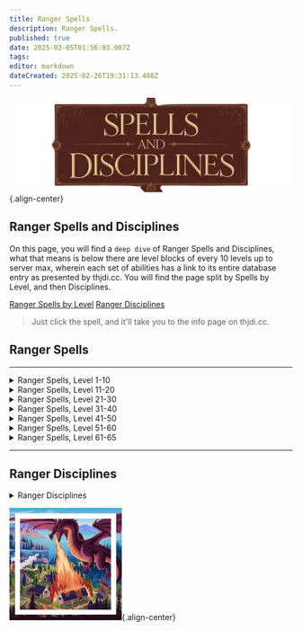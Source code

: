 ```yaml
---
title: Ranger Spells
description: Ranger Spells.
published: true
date: 2025-03-05T01:56:03.007Z
tags: 
editor: markdown
dateCreated: 2025-02-26T19:31:13.488Z
---
```


![spellsdisciplines.webp](/classes-and-abilities/spellsdisciplines.webp){.align-center}

## Ranger Spells and Disciplines

On this page, you will find a `deep dive` of Ranger Spells and Disciplines, what that means is below there are level blocks of every 10 levels up to server max, wherein each set of abilities has a link to its entire database entry as presented by thjdi.cc. You will find the page split by Spells by Level, and then Disciplines.

[Ranger Spells by Level](#ranger-spells)
[Ranger Disciplines](#ranger-disciplines)

> Just click the spell, and it'll take you to the info page on thjdi.cc.

## Ranger Spells
---

<details>
	<summary> Ranger Spells, Level 1-10 </summary>

|Spell Name|Level|
|---|---|
|<a href="https://www.thjdi.cc/spell/5011" target="_blank">Salve</a>|1|
|<a href="https://www.thjdi.cc/spell/51" target="_blank">Glimpse</a>|2|
|<a href="https://www.thjdi.cc/spell/239" target="_blank">Flame Lick</a>|3|
|<a href="https://www.thjdi.cc/spell/240" target="_blank">Lull Animal</a>|4|
|<a href="https://www.thjdi.cc/spell/2591" target="_blank">Tangling Weeds</a>|5|
|<a href="https://www.thjdi.cc/spell/242" target="_blank">Snare</a>|6|
|<a href="https://www.thjdi.cc/spell/26" target="_blank">Skin like Wood</a>|7|
|<a href="https://www.thjdi.cc/spell/200" target="_blank">Minor Healing</a>|8|
|<a href="https://www.thjdi.cc/spell/224" target="_blank">Endure Fire</a>|9|
|<a href="https://www.thjdi.cc/spell/237" target="_blank">Dance of the Fireflies</a>|10|
|<a href="https://www.thjdi.cc/spell/2592" target="_blank">Hawk Eye</a>|11|

</details>

<details>
	<summary> Ranger Spells, Level 11-20 </summary>

|Spell Name|Level|
|---|---|
|<a href="https://www.thjdi.cc/spell/269" target="_blank">Feet like Cat</a>|12|
|<a href="https://www.thjdi.cc/spell/203" target="_blank">Cure Poison</a>|13|
|<a href="https://www.thjdi.cc/spell/515" target="_blank">Thistlecoat</a>|13|
|<a href="https://www.thjdi.cc/spell/92" target="_blank">Burst of Fire</a>|14|
|<a href="https://www.thjdi.cc/spell/247" target="_blank">Camouflage</a>|14|
|<a href="https://www.thjdi.cc/spell/249" target="_blank">Grasping Roots</a>|15|
|<a href="https://www.thjdi.cc/spell/252" target="_blank">Invoke Lightning</a>|15|
|<a href="https://www.thjdi.cc/spell/241" target="_blank">Panic Animal</a>|16|
|<a href="https://www.thjdi.cc/spell/248" target="_blank">Ward Summoned</a>|16|
|<a href="https://www.thjdi.cc/spell/500" target="_blank">Bind Sight</a>|17|
|<a href="https://www.thjdi.cc/spell/254" target="_blank">Firefist</a>|17|
|<a href="https://www.thjdi.cc/spell/225" target="_blank">Endure Cold</a>|18|
|<a href="https://www.thjdi.cc/spell/91" target="_blank">Ignite</a>|19|
|<a href="https://www.thjdi.cc/spell/86" target="_blank">Enduring Breath</a>|20|

</details>

<details>
	<summary> Ranger Spells, Level 21-30 </summary>

|Spell Name|Level|
|---|---|
|<a href="https://www.thjdi.cc/spell/17" target="_blank">Light Healing</a>|21|
|<a href="https://www.thjdi.cc/spell/263" target="_blank">Skin like Rock</a>|21|
|<a href="https://www.thjdi.cc/spell/213" target="_blank">Cure Disease</a>|22|
|<a href="https://www.thjdi.cc/spell/250" target="_blank">Harmony</a>|22|
|<a href="https://www.thjdi.cc/spell/256" target="_blank">Shield of Thistles</a>|24|
|<a href="https://www.thjdi.cc/spell/264" target="_blank">Stinging Swarm</a>|25|
|<a href="https://www.thjdi.cc/spell/268" target="_blank">Strength of Earth</a>|26|
|<a href="https://www.thjdi.cc/spell/655" target="_blank">Eyes of the Cat</a>|27|
|<a href="https://www.thjdi.cc/spell/278" target="_blank">Spirit of Wolf</a>|28|
|<a href="https://www.thjdi.cc/spell/3565" target="_blank">Flaming Arrow</a>|29|
|<a href="https://www.thjdi.cc/spell/2593" target="_blank">Riftwind's Protection</a>|29|
|<a href="https://www.thjdi.cc/spell/516" target="_blank">Barbcoat</a>|30|
|<a href="https://www.thjdi.cc/spell/48" target="_blank">Cancel Magic</a>|30|

</details>

<details>
	<summary> Ranger Spells, Level 31-40 </summary>

|Spell Name|Level|
|---|---|
|<a href="https://www.thjdi.cc/spell/513" target="_blank">Calm Animal</a>|31|
|<a href="https://www.thjdi.cc/spell/80" target="_blank">See Invisible</a>|32|
|<a href="https://www.thjdi.cc/spell/115" target="_blank">Dismiss Summoned</a>|33|
|<a href="https://www.thjdi.cc/spell/517" target="_blank">Bramblecoat</a>|34|
|<a href="https://www.thjdi.cc/spell/261" target="_blank">Levitate</a>|35|
|<a href="https://www.thjdi.cc/spell/1461" target="_blank">Call of Sky</a>|36|
|<a href="https://www.thjdi.cc/spell/419" target="_blank">Careless Lightning</a>|37|
|<a href="https://www.thjdi.cc/spell/2594" target="_blank">Nature's Precision</a>|37|
|<a href="https://www.thjdi.cc/spell/12" target="_blank">Healing</a>|38|
|<a href="https://www.thjdi.cc/spell/421" target="_blank">Skin like Steel</a>|38|
|<a href="https://www.thjdi.cc/spell/3564" target="_blank">Burning Arrow</a>|39|
|<a href="https://www.thjdi.cc/spell/3601" target="_blank">Harmony of Nature</a>|39|
|<a href="https://www.thjdi.cc/spell/3687" target="_blank">Swarm of Pain</a>|40|

</details>

<details>
	<summary> Ranger Spells, Level 41-50 </summary>

|Spell Name|Level|
|---|---|
|<a href="https://www.thjdi.cc/spell/4054" target="_blank">Spirit of the Shrew</a>|41|
|<a href="https://www.thjdi.cc/spell/518" target="_blank">Spikecoat</a>|42|
|<a href="https://www.thjdi.cc/spell/129" target="_blank">Shield of Brambles</a>|43|
|<a href="https://www.thjdi.cc/spell/78" target="_blank">Immolate</a>|44|
|<a href="https://www.thjdi.cc/spell/76" target="_blank">Ensnaring Roots</a>|45|
|<a href="https://www.thjdi.cc/spell/60" target="_blank">Resist Fire</a>|46|
|<a href="https://www.thjdi.cc/spell/34" target="_blank">Superior Camouflage</a>|47|
|<a href="https://www.thjdi.cc/spell/2595" target="_blank">Force of Nature</a>|48|
|<a href="https://www.thjdi.cc/spell/425" target="_blank">Wolf Form</a>|48|
|<a href="https://www.thjdi.cc/spell/691" target="_blank">Call of Flame</a>|49|
|<a href="https://www.thjdi.cc/spell/4055" target="_blank">Pack Shrew</a>|49|
|<a href="https://www.thjdi.cc/spell/1462" target="_blank">Call of Earth</a>|50|
|<a href="https://www.thjdi.cc/spell/2596" target="_blank">Falcon Eye</a>|50|
|<a href="https://www.thjdi.cc/spell/40809" target="_blank">Jolt</a>|50|
|<a href="https://www.thjdi.cc/spell/1741" target="_blank">Jolt</a>|50|

</details>

<details>
	<summary> Ranger Spells, Level 51-60 </summary>

|Spell Name|Level|
|---|---|
|<a href="https://www.thjdi.cc/spell/512" target="_blank">Ensnare</a>|51|
|<a href="https://www.thjdi.cc/spell/1397" target="_blank">Strength of Nature</a>|51|
|<a href="https://www.thjdi.cc/spell/5571" target="_blank">Tangle</a>|51|
|<a href="https://www.thjdi.cc/spell/57" target="_blank">Firestrike</a>|52|
|<a href="https://www.thjdi.cc/spell/3688" target="_blank">Icewind</a>|52|
|<a href="https://www.thjdi.cc/spell/430" target="_blank">Storm Strength</a>|53|
|<a href="https://www.thjdi.cc/spell/259" target="_blank">Drones of Doom</a>|54|
|<a href="https://www.thjdi.cc/spell/2597" target="_blank">Jolting Blades</a>|54|
|<a href="https://www.thjdi.cc/spell/422" target="_blank">Skin like Diamond</a>|54|
|<a href="https://www.thjdi.cc/spell/1463" target="_blank">Call of Fire</a>|55|
|<a href="https://www.thjdi.cc/spell/145" target="_blank">Chloroplast</a>|55|
|<a href="https://www.thjdi.cc/spell/1296" target="_blank">Cinder Jolt</a>|55|
|<a href="https://www.thjdi.cc/spell/4111" target="_blank">Fire Swarm</a>|55|
|<a href="https://www.thjdi.cc/spell/61" target="_blank">Resist Cold</a>|55|
|<a href="https://www.thjdi.cc/spell/539" target="_blank">Chill Sight</a>|56|
|<a href="https://www.thjdi.cc/spell/426" target="_blank">Greater Wolf Form</a>|56|
|<a href="https://www.thjdi.cc/spell/2598" target="_blank">Mark of the Predator</a>|56|
|<a href="https://www.thjdi.cc/spell/15" target="_blank">Greater Healing</a>|57|
|<a href="https://www.thjdi.cc/spell/4059" target="_blank">Call of Ice</a>|58|
|<a href="https://www.thjdi.cc/spell/2599" target="_blank">Eagle Eye</a>|58|
|<a href="https://www.thjdi.cc/spell/49" target="_blank">Nullify Magic</a>|58|
|<a href="https://www.thjdi.cc/spell/432" target="_blank">Shield of Spikes</a>|58|
|<a href="https://www.thjdi.cc/spell/1290" target="_blank">Chloroblast</a>|59|
|<a href="https://www.thjdi.cc/spell/1740" target="_blank">Dustdevil</a>|59|
|<a href="https://www.thjdi.cc/spell/423" target="_blank">Skin like Nature</a>|59|
|<a href="https://www.thjdi.cc/spell/1464" target="_blank">Call of the Predator</a>|60|
|<a href="https://www.thjdi.cc/spell/490" target="_blank">Enveloping Roots</a>|60|
|<a href="https://www.thjdi.cc/spell/519" target="_blank">Thorncoat</a>|60|
|<a href="https://www.thjdi.cc/spell/2600" target="_blank">Warder's Protection</a>|60|

</details>

<details>
	<summary> Ranger Spells, Level 61-65 </summary>

|Spell Name|Level|
|---|---|
|<a href="https://www.thjdi.cc/spell/1526" target="_blank">Annul Magic</a>|61|
|<a href="https://www.thjdi.cc/spell/1551" target="_blank">Circle of Winter</a>|61|
|<a href="https://www.thjdi.cc/spell/96" target="_blank">Counteract Disease</a>|61|
|<a href="https://www.thjdi.cc/spell/95" target="_blank">Counteract Poison</a>|61|
|<a href="https://www.thjdi.cc/spell/6732" target="_blank">Earthen Embrace</a>|61|
|<a href="https://www.thjdi.cc/spell/5572" target="_blank">Entangle</a>|61|
|<a href="https://www.thjdi.cc/spell/1529" target="_blank">Exile Summoned</a>|61|
|<a href="https://www.thjdi.cc/spell/3419" target="_blank">Call of the Rathe</a>|62|
|<a href="https://www.thjdi.cc/spell/665" target="_blank">Drifting Death</a>|62|
|<a href="https://www.thjdi.cc/spell/356" target="_blank">Shield of Thorns</a>|62|
|<a href="https://www.thjdi.cc/spell/3487" target="_blank">Strength of Tunare</a>|62|
|<a href="https://www.thjdi.cc/spell/1558" target="_blank">Bladecoat</a>|63|
|<a href="https://www.thjdi.cc/spell/1552" target="_blank">Circle of Summer</a>|63|
|<a href="https://www.thjdi.cc/spell/3192" target="_blank">Earthen Roots</a>|63|
|<a href="https://www.thjdi.cc/spell/3418" target="_blank">Frozen Wind</a>|63|
|<a href="https://www.thjdi.cc/spell/3431" target="_blank">Brushfire</a>|64|
|<a href="https://www.thjdi.cc/spell/4107" target="_blank">Feral Form</a>|64|
|<a href="https://www.thjdi.cc/spell/3415" target="_blank">Nature's Rebuke</a>|64|
|<a href="https://www.thjdi.cc/spell/1568" target="_blank">Regrowth</a>|64|
|<a href="https://www.thjdi.cc/spell/3417" target="_blank">Spirit of the Predator</a>|64|
|<a href="https://www.thjdi.cc/spell/4980" target="_blank">Ancient: Burning Chaos</a>|65|
|<a href="https://www.thjdi.cc/spell/3420" target="_blank">Cry of Thunder</a>|65|
|<a href="https://www.thjdi.cc/spell/8020" target="_blank">Hail of Arrows</a>|65|
|<a href="https://www.thjdi.cc/spell/2887" target="_blank">Mask of the Stalker</a>|65|
|<a href="https://www.thjdi.cc/spell/1559" target="_blank">Natureskin</a>|65|
|<a href="https://www.thjdi.cc/spell/3039" target="_blank">Protection of the Wild</a>|65|
|<a href="https://www.thjdi.cc/spell/2517" target="_blank">Spirit of Eagle</a>|65|
|<a href="https://www.thjdi.cc/spell/4897" target="_blank">Sylvan Burn</a>|65|
|<a href="https://www.thjdi.cc/spell/4898" target="_blank">Sylvan Call</a>|65|
|<a href="https://www.thjdi.cc/spell/4896" target="_blank">Sylvan Light</a>|65|

</details>

---

## Ranger Disciplines

<details>
	<summary> Ranger Disciplines </summary>

|Discipline Name|Level|
|---|---|
|<a href="https://www.thjdi.cc/spell/4585" target="_blank">Resistant Discipline</a>|51|
|<a href="https://www.thjdi.cc/spell/4587" target="_blank">Fearless Discipline</a>|54|
|<a href="https://www.thjdi.cc/spell/4506" target="_blank">Trueshot Discipline</a>|55|
|<a href="https://www.thjdi.cc/spell/4519" target="_blank">Weapon Shield Discipline</a>|60|

</details>

![pagebreak2.webp](/pagebreak2.webp){.align-center}